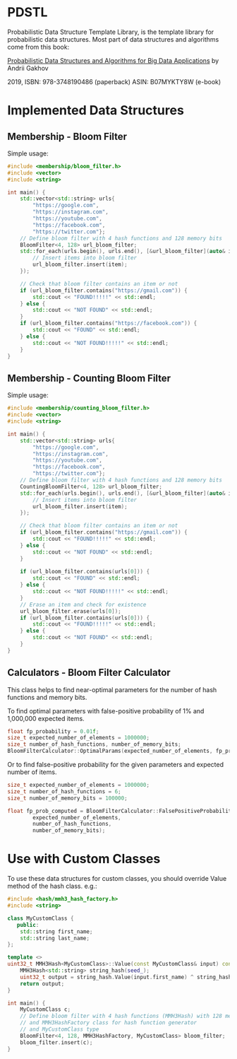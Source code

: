 # PDSTL
Probabilistic Data Structure Template Library, is the template library for probabilistic data structures.
Most part of data structures and algorithms come from this book:

[Probabilistic Data Structures and Algorithms for Big Data Applications](https://pdsa.gakhov.com/) by Andrii Gakhov

2019, ISBN: 978-3748190486 (paperback) ASIN: B07MYKTY8W (e-book)

# Implemented Data Structures
## Membership - Bloom Filter
Simple usage:
```c++
#include <membership/bloom_filter.h>
#include <vector>
#include <string>

int main() {
    std::vector<std::string> urls{
        "https://google.com",
        "https://instagram.com",
        "https://youtube.com",
        "https://facebook.com",
        "https://twitter.com"};
    // Define bloom filter with 4 hash functions and 128 memory bits
    BloomFilter<4, 128> url_bloom_filter;
    std::for_each(urls.begin(), urls.end(), [&url_bloom_filter](auto& item) {
        // Insert items into bloom filter
        url_bloom_filter.insert(item);
    });

    // Check that bloom filter contains an item or not
    if (url_bloom_filter.contains("https://gmail.com")) {
        std::cout << "FOUND!!!!!" << std::endl;
    } else {
        std::cout << "NOT FOUND" << std::endl;
    }
    if (url_bloom_filter.contains("https://facebook.com")) {
        std::cout << "FOUND" << std::endl;
    } else {
        std::cout << "NOT FOUND!!!!!" << std::endl;
    }
}
```

## Membership - Counting Bloom Filter
Simple usage:
```c++
#include <membership/counting_bloom_filter.h>
#include <vector>
#include <string>

int main() {
    std::vector<std::string> urls{
        "https://google.com",
        "https://instagram.com",
        "https://youtube.com",
        "https://facebook.com",
        "https://twitter.com"};
    // Define bloom filter with 4 hash functions and 128 memory bits
    CountingBloomFilter<4, 128> url_bloom_filter;
    std::for_each(urls.begin(), urls.end(), [&url_bloom_filter](auto& item) {
        // Insert items into bloom filter
        url_bloom_filter.insert(item);
    });

    // Check that bloom filter contains an item or not
    if (url_bloom_filter.contains("https://gmail.com")) {
        std::cout << "FOUND!!!!!" << std::endl;
    } else {
        std::cout << "NOT FOUND" << std::endl;
    }
    
    if (url_bloom_filter.contains(urls[0])) {
        std::cout << "FOUND" << std::endl;
    } else {
        std::cout << "NOT FOUND!!!!!" << std::endl;
    }
    // Erase an item and check for existence
    url_bloom_filter.erase(urls[0]);
    if (url_bloom_filter.contains(urls[0])) {
        std::cout << "FOUND!!!!!" << std::endl;
    } else {
        std::cout << "NOT FOUND" << std::endl;
    }
}
```

## Calculators - Bloom Filter Calculator
This class helps to find near-optimal parameters for the number of hash functions and memory bits.

To find optimal parameters with false-positive probability of 1% and 1,000,000 expected items.
```c++
float fp_probability = 0.01f;
size_t expected_number_of_elements = 1000000;
size_t number_of_hash_functions, number_of_memory_bits;
BloomFilterCalculator::OptimalParams(expected_number_of_elements, fp_probability, number_of_hash_functions, number_of_memory_bits);
```
Or to find false-positive probability for the given parameters and expected number of items.
```c++
size_t expected_number_of_elements = 1000000;
size_t number_of_hash_functions = 6;
size_t number_of_memory_bits = 100000;

float fp_prob_computed = BloomFilterCalculator::FalsePositiveProbability(
        expected_number_of_elements,
        number_of_hash_functions,
        number_of_memory_bits);
```

# Use with Custom Classes
To use these data structures for custom classes, you should override Value method of the hash class.
e.g.:
```c++
#include <hash/mmh3_hash_factory.h>
#include <string>

class MyCustomClass {
   public:
    std::string first_name;
    std::string last_name;
};

template <>
uint32_t MMH3Hash<MyCustomClass>::Value(const MyCustomClass& input) const {
    MMH3Hash<std::string> string_hash(seed_);
    uint32_t output = string_hash.Value(input.first_name) ^ string_hash.Value(input.last_name);
    return output;
}

int main() {
    MyCustomClass c;
    // Define bloom filter with 4 hash functions (MMH3Hash) with 128 memory bits
    // and MMH3HashFactory class for hash function generator
    // and MyCustomClass type
    BloomFilter<4, 128, MMH3HashFactory, MyCustomClass> bloom_filter;
    bloom_filter.insert(c);
}
```
